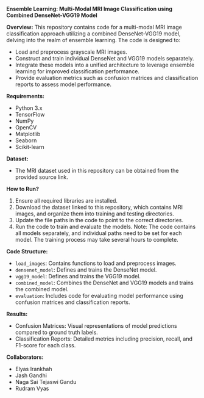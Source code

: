 **Ensemble Learning: Multi-Modal MRI Image Classification using Combined DenseNet-VGG19 Model**

**Overview:**
This repository contains code for a multi-modal MRI image classification approach utilizing a combined DenseNet-VGG19 model, delving into the realm of ensemble learning. The code is designed to:

- Load and preprocess grayscale MRI images.
- Construct and train individual DenseNet and VGG19 models separately.
- Integrate these models into a unified architecture to leverage ensemble learning for improved classification performance.
- Provide evaluation metrics such as confusion matrices and classification reports to assess model performance.

**Requirements:**
- Python 3.x
- TensorFlow
- NumPy
- OpenCV
- Matplotlib
- Seaborn
- Scikit-learn

**Dataset:**
- The MRI dataset used in this repository can be obtained from the provided source link.

**How to Run?**
1. Ensure all required libraries are installed.
2. Download the dataset linked to this repository, which contains MRI images, and organize them into training and testing directories.
3. Update the file paths in the code to point to the correct directories.
4. Run the code to train and evaluate the models. Note: The code contains all models separately, and individual paths need to be set for each model. The training process may take several hours to complete.

**Code Structure:**
- `load_images`: Contains functions to load and preprocess images.
- `densenet_model`: Defines and trains the DenseNet model.
- `vgg19_model`: Defines and trains the VGG19 model.
- `combined_model`: Combines the DenseNet and VGG19 models and trains the combined model.
- `evaluation`: Includes code for evaluating model performance using confusion matrices and classification reports.

**Results:**
- Confusion Matrices: Visual representations of model predictions compared to ground truth labels.
- Classification Reports: Detailed metrics including precision, recall, and F1-score for each class.

**Collaborators:**
- Elyas Irankhah
- Jash Gandhi
- Naga Sai Tejaswi Gandu
- Rudram Vyas
